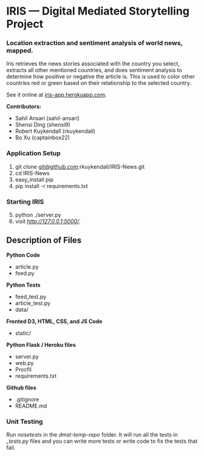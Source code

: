 # IRIS — Digital Mediated Storytelling Project
### Location extraction and sentiment analysis of world news, mapped.

Iris retrieves the news stories associated with the country you select, extracts all other mentioned countries, and does sentiment analysis to determine how positive or negative the article is. This is used to color other countries red or green based on their relationship to the selected country.

See it online at [iris-app.herokuapp.com](http://iris-app.herokuapp.com/).

**Contributors:**

*   Sahil Ansari (sahil-ansari)
*   Shensi Ding (shensi9)
*   Robert Kuykendall (rkuykendall)
*   Bo Xu (captainbox22)


### Application Setup

1. git clone git@github.com:rkuykendall/IRIS-News.git
2. cd IRIS-News
3. easy_install pip
4. pip install -r requirements.txt

### Starting IRIS
5. python ./server.py
6. visit *http://127.0.0.1:5000/*.

Description of Files
--------------------

**Python Code**

*   article.py
*   feed.py

**Python Tests**

*   feed_test.py
*   article_test.py
*   data/

**Fronted D3, HTML, CSS, and JS Code**

*   static/

**Python Flask / Heroku files**

*   server.py
*   web.py
*   Procfil
*   requirements.txt

**Github files**

*   .gitignore
*   README.md

### Unit Testing

Run *nosetests* in the *dmst-temp-repo* folder. It will run all the tests in *_tests.py* files and you can write more tests or write code to fix the tests that fail.

